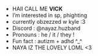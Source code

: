 - HAII CALL ME **VICK**
- I’m interested in sp, phighting
- currently obzezzed w kyle :3
- Discord  : @nayaz.huzband
- Pronouns : he / it / they ! 
- Fun fact : autizm + adhd ^_^
- NAYA IZ THE LOVELY LOML <3
<!---
heartzforvickk/heartzforvickk is a ✨ special ✨ repository because its `README.md` (this file) appears on your GitHub profile.
You can click the Preview link to take a look at your changes.
--->
